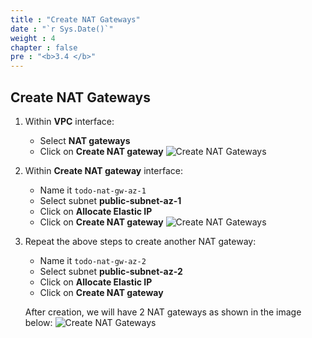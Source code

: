 ```yaml
---
title : "Create NAT Gateways"
date : "`r Sys.Date()`"
weight : 4
chapter : false
pre : "<b>3.4 </b>"
---
```

## Create NAT Gateways
1. Within **VPC** interface:
    - Select **NAT gateways**
    - Click on **Create NAT gateway**
    ![Create NAT Gateways](/images/3-networking-security/vpc_create_natgw_1.png)
2. Within **Create NAT gateway** interface:
    - Name it `todo-nat-gw-az-1`
    - Select subnet **public-subnet-az-1**
    - Click on **Allocate Elastic IP**
    - Click on **Create NAT gateway**
    ![Create NAT Gateways](/images/3-networking-security/vpc_create_natgw_2.png)
3. Repeat the above steps to create another NAT gateway:
    - Name it `todo-nat-gw-az-2`
    - Select subnet **public-subnet-az-2**
    - Click on **Allocate Elastic IP**
    - Click on **Create NAT gateway**
    
    After creation, we will have 2 NAT gateways as shown in the image below:
    ![Create NAT Gateways](/images/3-networking-security/vpc_create_natgw_3.png)